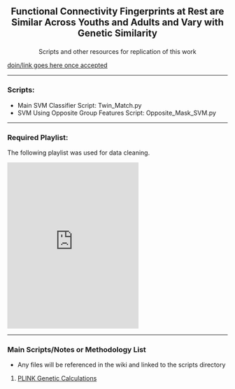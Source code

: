 ## <p align="center">Functional Connectivity Fingerprints at Rest are Similar Across Youths and Adults and Vary with Genetic Similarity</p>    
<p align="center"> Scripts and other resources for replication of this work</p>   

[doin/link goes here once accepted](http://github.com/iamdamion)

---
### Scripts:
* Main SVM Classifier Script: Twin_Match.py
* SVM Using Opposite Group Features Script: Opposite_Mask_SVM.py

---
### Required Playlist:
The following playlist was used for data cleaning.


<iframe src="https://open.spotify.com/embed/playlist/6LRuZzo0XFjbFdTyrTOgHn" width="300" height="380" frameborder="0" allowtransparency="true" allow="encrypted-media"></iframe>

---
### Main Scripts/Notes or Methodology List
* Any files will be referenced in the wiki and linked to the scripts directory   
1. [PLINK Genetic Calculations](https://github.com/iamdamion/TWINS_EF_HERITABILITY/wiki/PLINK-Heritability-Notes)
